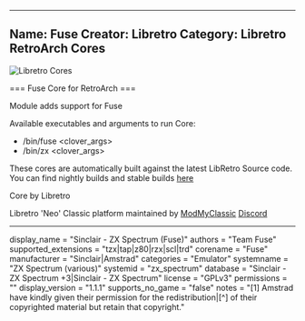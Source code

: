 -----------------------
Name: Fuse
Creator: Libretro
Category: Libretro RetroArch Cores
-----------------------
![Libretro Cores](https://modmyclassic.com/wp-content/uploads/2020/06/LibRetroNeoCoresSmall.png)

=== Fuse Core for RetroArch ===

Module adds support for Fuse

Available executables and arguments to run Core:
- /bin/fuse <rom> <clover_args>
- /bin/zx <rom> <clover_args>

These cores are automatically built against the latest LibRetro Source code. You can find nightly builds and stable builds [here](https://modmyclassic.com/hmodcores)

Core by Libretro

Libretro 'Neo' Classic platform maintained by [ModMyClassic](https://modmyclassic.com) [Discord](https://modmyclassic.com/discord)

-----------------------

display_name = "Sinclair - ZX Spectrum (Fuse)"
authors = "Team Fuse"
supported_extensions = "tzx|tap|z80|rzx|scl|trd"
corename = "Fuse"
manufacturer = "Sinclair|Amstrad"
categories = "Emulator"
systemname = "ZX Spectrum (various)"
systemid = "zx_spectrum"
database = "Sinclair - ZX Spectrum +3|Sinclair - ZX Spectrum"
license = "GPLv3"
permissions = ""
display_version = "1.1.1"
supports_no_game = "false"
notes = "[1] Amstrad have kindly given their permission for the redistribution|[^] of their copyrighted material but retain that copyright."
